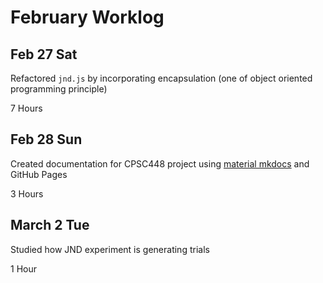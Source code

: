 # February Worklog

## Feb 27 Sat

Refactored `jnd.js` by incorporating encapsulation (one of object oriented programming principle)

7 Hours

## Feb 28 Sun

Created documentation for CPSC448 project using [material mkdocs](https://squidfunk.github.io/mkdocs-material/) and GitHub Pages

3 Hours

## March 2 Tue

Studied how JND experiment is generating trials

1 Hour